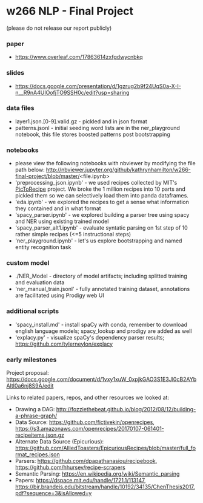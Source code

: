 # w266 NLP - Final Project 
(please do not release our report publicly)

### paper
* https://www.overleaf.com/17863614zxfgdwycnbkq

### slides
* https://docs.google.com/presentation/d/1gzrug2b9f24UqS0a-X-I-n__R9nA4UIOofjTO9SSH0c/edit?usp=sharing

### data files
* layer1.json.[0-9].valid.gz - pickled and in json format 
* patterns.jsonl - initial seeding word lists are in the ner_playground notebook, this file stores boosted patterns post bootstrapping 

### notebooks
* please view the following notebooks with nbviewer by modifying the file path below:
http://nbviewer.jupyter.org/github/kathrynhamilton/w266-final-project/blob/master/<file.ipynb>
* 'preprocessing_json.ipynb' - we used recipes collected by MIT's [PicToRecipe](http://pic2recipe.csail.mit.edu/) project. We broke the 1 million recipes into 10 parts and pickled them so we can selectively load them into panda dataframes. 
* 'eda.ipynb' - we explored the recipes to get a sense what information they contained and in what format 
* 'spacy_parser.ipynb' - we explored building a parser tree using spacy and NER using existing trained model
* 'spacy_parser_alt1.ipynb' - evaluate syntatic parsing on 1st step of 10 rather simple recipes (<=5 instructional steps)
* 'ner_playground.ipynb' - let's us explore bootstrapping and named entity recognition task

### custom model
* ./NER_Model - directory of model artifacts; including splitted training and evaluation data
* 'ner_manual_train.jsonl' - fully annotated training dataset, annotations are facilitated using Prodigy web UI

### additional scripts
* 'spacy_install.md' - install spaCy with conda, remember to download english language models; spacy_lookup and prodigy are added as well
* 'explacy.py' - visualize spaCy's dependency parser results; https://github.com/tylerneylon/explacy

### early milestones

Project proposal: https://docs.google.com/document/d/1vxy1xuW_0xpjkGAO3S1E3Jl0cB2AYbAltI0a6nj8S9A/edit

Links to related papers, repos, and other resources we looked at:
* Drawing a DAG: http://fozziethebeat.github.io/blog/2012/08/12/building-a-phrase-graph/
* Data Source: https://github.com/fictivekin/openrecipes, https://s3.amazonaws.com/openrecipes/20170107-061401-recipeitems.json.gz
* Alternate Data Source (Epicurious): https://github.com/AlliedToasters/EpicuriousRecipes/blob/master/full_format_recipes.json
* Parsers: https://github.com/dpapathanasiou/recipebook, https://github.com/hhursev/recipe-scrapers
* Semantic Parsing: https://en.wikipedia.org/wiki/Semantic_parsing
* Papers: https://dspace.mit.edu/handle/1721.1/113147, https://bir.brandeis.edu/bitstream/handle/10192/34135/ChenThesis2017.pdf?sequence=3&isAllowed=y
